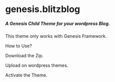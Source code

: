 # genesis.blitzblog

##### A Genesis Child Theme for your wordpress Blog.

This theme only works with Genesis Framework.

How to Use?

Download the Zip.

Upload on wordpress themes.

Activate the Theme.
